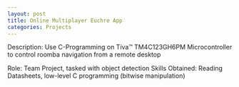 ```yaml
---
layout: post
title: Online Multiplayer Euchre App
categories: Projects
---
```

Description:
Use C-Programming on Tiva™ TM4C123GH6PM Microcontroller to control roomba navigation from a remote desktop
</div>
Role:
	Team Project, tasked with object detection
Skills Obtained:
	Reading Datasheets, low-level C programming (bitwise manipulation)
